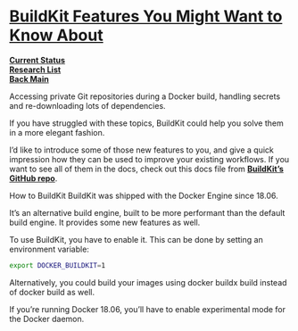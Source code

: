 # **[BuildKit Features You Might Want to Know About](https://vsupalov.com/docker-buildkit-features/)**

**[Current Status](../../../../../development/status/weekly/current_status.md)**\
**[Research List](../../../../../research/research_list.md)**\
**[Back Main](../../../../../README.md)**

Accessing private Git repositories during a Docker build, handling secrets and re-downloading lots of dependencies.

If you have struggled with these topics, BuildKit could help you solve them in a more elegant fashion.

I’d like to introduce some of those new features to you, and give a quick impression how they can be used to improve your existing workflows. If you want to see all of them in the docs, check out this docs file from **[BuildKit’s GitHub repo](https://github.com/moby/buildkit/blob/master/frontend/dockerfile/docs/syntax.md)**.

How to BuildKit
BuildKit was shipped with the Docker Engine since 18.06.

It’s an alternative build engine, built to be more performant than the default build engine. It provides some new features as well.

To use BuildKit, you have to enable it. This can be done by setting an environment variable:

```bash
export DOCKER_BUILDKIT=1
```

Alternatively, you could build your images using docker buildx build instead of docker build as well.

If you’re running Docker 18.06, you’ll have to enable experimental mode for the Docker daemon.
